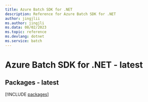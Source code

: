 ```yaml
---
title: Azure Batch SDK for .NET
description: Reference for Azure Batch SDK for .NET
author: jingjlii
ms.author: jingjli
ms.data: 08/02/2023
ms.topic: reference
ms.devlang: dotnet
ms.service: batch
---
```

# Azure Batch SDK for .NET - latest
## Packages - latest
[!INCLUDE [packages](batch-index.md)]